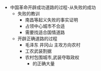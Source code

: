 - 中国革命开辟成功道路的过程-从失败的成功
	- 失败的教训
		- 南昌等起义失败的事实证明
		- 占领中心城市不合适
		- 需要找适合国情道路
	- 开辟正确道路的过程
		- 毛泽东 井冈山 主攻方向农村
		- 工农武装割据
		- 农村包围城市,武装夺取政权
			- 的正确大量